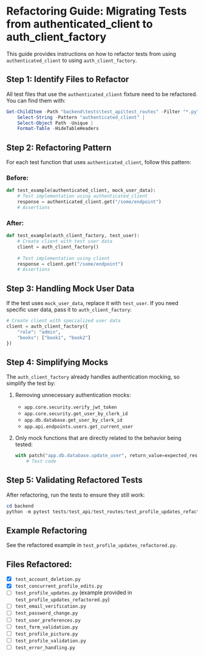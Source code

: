 # Refactoring Guide: Migrating Tests from authenticated_client to auth_client_factory

This guide provides instructions on how to refactor tests from using `authenticated_client` to using `auth_client_factory`.

## Step 1: Identify Files to Refactor

All test files that use the `authenticated_client` fixture need to be refactored. You can find them with:

```powershell
Get-ChildItem -Path "backend\tests\test_api\test_routes" -Filter "*.py" | 
    Select-String -Pattern "authenticated_client" | 
    Select-Object Path -Unique | 
    Format-Table -HideTableHeaders
```

## Step 2: Refactoring Pattern

For each test function that uses `authenticated_client`, follow this pattern:

### Before:
```python
def test_example(authenticated_client, mock_user_data):
    # Test implementation using authenticated_client
    response = authenticated_client.get("/some/endpoint")
    # Assertions
```

### After:
```python
def test_example(auth_client_factory, test_user):
    # Create client with test user data
    client = auth_client_factory()
    
    # Test implementation using client
    response = client.get("/some/endpoint")
    # Assertions
```

## Step 3: Handling Mock User Data

If the test uses `mock_user_data`, replace it with `test_user`. If you need specific user data, pass it to `auth_client_factory`:

```python
# Create client with specialized user data
client = auth_client_factory({
    "role": "admin",
    "books": ["book1", "book2"]
})
```

## Step 4: Simplifying Mocks

The `auth_client_factory` already handles authentication mocking, so simplify the test by:

1. Removing unnecessary authentication mocks:
   - `app.core.security.verify_jwt_token`
   - `app.core.security.get_user_by_clerk_id`
   - `app.db.database.get_user_by_clerk_id`
   - `app.api.endpoints.users.get_current_user`

2. Only mock functions that are directly related to the behavior being tested:
   ```python
   with patch("app.db.database.update_user", return_value=expected_result):
       # Test code
   ```

## Step 5: Validating Refactored Tests

After refactoring, run the tests to ensure they still work:

```powershell
cd backend
python -m pytest tests/test_api/test_routes/test_profile_updates_refactored.py -v
```

## Example Refactoring

See the refactored example in `test_profile_updates_refactored.py`.

## Files Refactored:

- [x] `test_account_deletion.py`
- [x] `test_concurrent_profile_edits.py`
- [ ] `test_profile_updates.py` (example provided in `test_profile_updates_refactored.py`)
- [ ] `test_email_verification.py`
- [ ] `test_password_change.py`
- [ ] `test_user_preferences.py`
- [ ] `test_form_validation.py`
- [ ] `test_profile_picture.py`
- [ ] `test_profile_validation.py`
- [ ] `test_error_handling.py`
